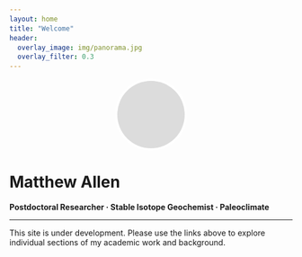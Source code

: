 ```yaml
---
layout: home
title: "Welcome"
header:
  overlay_image: img/panorama.jpg
  overlay_filter: 0.3
---
```


<img src="img/profile.png" alt="Matthew Allen" style="width:120px;height:120px;border-radius:50%;border:4px solid #fff;display:block;margin:0 auto;background:#fff;" />

# Matthew Allen  
**Postdoctoral Researcher · Stable Isotope Geochemist · Paleoclimate**

---

This site is under development. Please use the links above to explore individual sections of my academic work and background.
